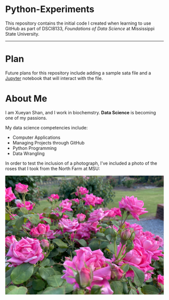 # Python-Experiments
This repository contains the initial code I created when learning to use GitHub as part of DSCI8133, *Foundations of Data Science* at Mississippi State University.

---
# Plan
Future plans for this repository include adding a sample sata file and a [Jupyter](https://jupyter.org) notebook that will interact with the file.
# About Me
I am Xueyan Shan, and I work in biochemstry. **Data Science** is becoming one of my passions.

My data science competencies include:
- Computer Applications
- Managing Projects through GitHub
- Python Programming
- Data Wrangling

In order to test the inclusion of a photograph, I've included a photo of the roses that I took from the North Farm at MSU:

![RoseNorthFarmMSU](RoseNorthFarmMSU.jpg)

